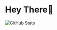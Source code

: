 # Hey There👋
![GitHub Stats](https://github-readme-stats.vercel.app/api?username=6momo1&theme=radical)
